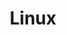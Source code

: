 ---
blog: https://www.linux.com/news
facebook: https://www.facebook.com/TheLinuxFoundation
github: torvalds/linux
logohandle: linux
sort: linux
title: Linux
twitter: linuxfoundation
website: https://www.linux.com/
wikipedia: https://en.wikipedia.org/wiki/Linux
---